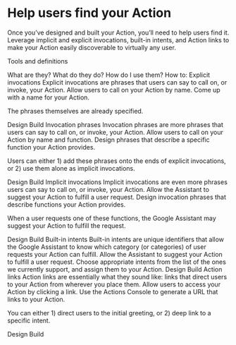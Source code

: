 # Help users find your Action

Once you’ve designed and built your Action, you’ll need to help users find it.
Leverage implicit and explicit invocations, built-in intents, and Action links
to make your Action easily discoverable to virtually any user.

Tools and definitions

What are they?	What do they do?	How do I use them?	How to:
Explicit invocations	Explicit invocations are phrases that users can say to call on, or invoke, your Action.	Allow users to call on your Action by name.
Come up with a name for your Action.

The phrases themselves are already specified.

Design
Build
Invocation phrases	Invocation phrases are more phrases that users can say to call on, or invoke, your Action.	Allow users to call on your Action by name and function.
Design phrases that describe a specific function your Action provides.

Users can either 1) add these phrases onto the ends of explicit invocations, or 2) use them alone as implicit invocations.

Design
Build
Implicit invocations	Implicit invocations are even more phrases users can say to call on, or invoke, your Action.	Allow the Assistant to suggest your Action to fulfill a user request.
Design invocation phrases that describe functions your Action provides.

When a user requests one of these functions, the Google Assistant may suggest your Action to fulfill the request.

Design
Build
Built-in intents	Built-in intents are unique identifiers that allow the Google Assistant to know which category (or categories) of user requests your Action can fulfill.	Allow the Assistant to suggest your Action to fulfill a user request.	Choose appropriate intents from the list of the ones we currently support, and assign them to your Action.
Design
Build
Action links	Action links are essentially what they sound like: links that direct users to your Action from wherever you place them.	Allow users to access your Action by clicking a link.
Use the Actions Console to generate a URL that links to your Action.

You can either 1) direct users to the initial greeting, or 2) deep link to a specific intent.

Design
Build
